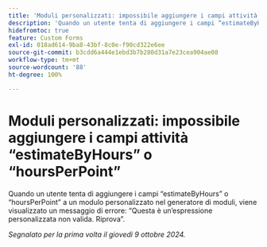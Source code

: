 ```yaml
---
title: 'Moduli personalizzati: impossibile aggiungere i campi attività “estimateByHours” o “hoursPerPoint”'
description: 'Quando un utente tenta di aggiungere i campi “estimateByHours” o “hoursPerPoint” a un modulo personalizzato nel generatore di moduli, viene visualizzato un messaggio di errore: “Questa è un’espressione personalizzata non valida. Riprova”.'
hidefromtoc: true
feature: Custom Forms
exl-id: 018ad614-9ba8-43bf-8c0e-f90cd322e6ee
source-git-commit: b3cdd6a444e1ebd3b7b280d31a7e23cea904ae08
workflow-type: tm+mt
source-wordcount: '88'
ht-degree: 100%

---
```


# Moduli personalizzati: impossibile aggiungere i campi attività “estimateByHours” o “hoursPerPoint”

<!--[!NOTE]
>
>This article was fixed on December 5, 2024.-->

Quando un utente tenta di aggiungere i campi “estimateByHours” o “hoursPerPoint” a un modulo personalizzato nel generatore di moduli, viene visualizzato un messaggio di errore: “Questa è un’espressione personalizzata non valida. Riprova”.

_Segnalato per la prima volta il giovedì 9 ottobre 2024._
